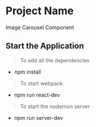# Project Name

Image Carousel Component

## Start the Application

> To add all the dependencies
- npm install

> To start webpack
- npm run react-dev

> To start the nodemon server
- npm run server-dev



